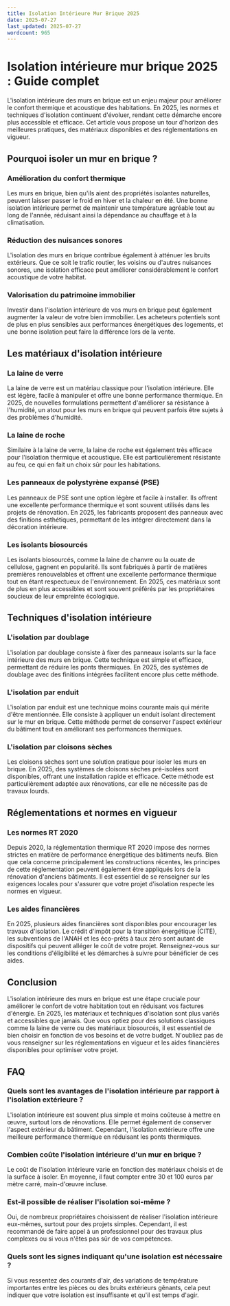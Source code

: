 ```yaml
---
title: Isolation Intérieure Mur Brique 2025
date: 2025-07-27
last_updated: 2025-07-27
wordcount: 965
---
```


# Isolation intérieure mur brique 2025 : Guide complet

L'isolation intérieure des murs en brique est un enjeu majeur pour améliorer le confort thermique et acoustique des habitations. En 2025, les normes et techniques d'isolation continuent d'évoluer, rendant cette démarche encore plus accessible et efficace. Cet article vous propose un tour d'horizon des meilleures pratiques, des matériaux disponibles et des réglementations en vigueur.

## Pourquoi isoler un mur en brique ?

### Amélioration du confort thermique

Les murs en brique, bien qu'ils aient des propriétés isolantes naturelles, peuvent laisser passer le froid en hiver et la chaleur en été. Une bonne isolation intérieure permet de maintenir une température agréable tout au long de l'année, réduisant ainsi la dépendance au chauffage et à la climatisation.

### Réduction des nuisances sonores

L'isolation des murs en brique contribue également à atténuer les bruits extérieurs. Que ce soit le trafic routier, les voisins ou d'autres nuisances sonores, une isolation efficace peut améliorer considérablement le confort acoustique de votre habitat.

### Valorisation du patrimoine immobilier

Investir dans l'isolation intérieure de vos murs en brique peut également augmenter la valeur de votre bien immobilier. Les acheteurs potentiels sont de plus en plus sensibles aux performances énergétiques des logements, et une bonne isolation peut faire la différence lors de la vente.

## Les matériaux d'isolation intérieure

### La laine de verre

La laine de verre est un matériau classique pour l'isolation intérieure. Elle est légère, facile à manipuler et offre une bonne performance thermique. En 2025, de nouvelles formulations permettent d'améliorer sa résistance à l'humidité, un atout pour les murs en brique qui peuvent parfois être sujets à des problèmes d'humidité.

### La laine de roche

Similaire à la laine de verre, la laine de roche est également très efficace pour l'isolation thermique et acoustique. Elle est particulièrement résistante au feu, ce qui en fait un choix sûr pour les habitations.

### Les panneaux de polystyrène expansé (PSE)

Les panneaux de PSE sont une option légère et facile à installer. Ils offrent une excellente performance thermique et sont souvent utilisés dans les projets de rénovation. En 2025, les fabricants proposent des panneaux avec des finitions esthétiques, permettant de les intégrer directement dans la décoration intérieure.

### Les isolants biosourcés

Les isolants biosourcés, comme la laine de chanvre ou la ouate de cellulose, gagnent en popularité. Ils sont fabriqués à partir de matières premières renouvelables et offrent une excellente performance thermique tout en étant respectueux de l'environnement. En 2025, ces matériaux sont de plus en plus accessibles et sont souvent préférés par les propriétaires soucieux de leur empreinte écologique.

## Techniques d'isolation intérieure

### L'isolation par doublage

L'isolation par doublage consiste à fixer des panneaux isolants sur la face intérieure des murs en brique. Cette technique est simple et efficace, permettant de réduire les ponts thermiques. En 2025, des systèmes de doublage avec des finitions intégrées facilitent encore plus cette méthode.

### L'isolation par enduit

L'isolation par enduit est une technique moins courante mais qui mérite d'être mentionnée. Elle consiste à appliquer un enduit isolant directement sur le mur en brique. Cette méthode permet de conserver l'aspect extérieur du bâtiment tout en améliorant ses performances thermiques.

### L'isolation par cloisons sèches

Les cloisons sèches sont une solution pratique pour isoler les murs en brique. En 2025, des systèmes de cloisons sèches pré-isolées sont disponibles, offrant une installation rapide et efficace. Cette méthode est particulièrement adaptée aux rénovations, car elle ne nécessite pas de travaux lourds.

## Réglementations et normes en vigueur

### Les normes RT 2020

Depuis 2020, la réglementation thermique RT 2020 impose des normes strictes en matière de performance énergétique des bâtiments neufs. Bien que cela concerne principalement les constructions récentes, les principes de cette réglementation peuvent également être appliqués lors de la rénovation d'anciens bâtiments. Il est essentiel de se renseigner sur les exigences locales pour s'assurer que votre projet d'isolation respecte les normes en vigueur.

### Les aides financières

En 2025, plusieurs aides financières sont disponibles pour encourager les travaux d'isolation. Le crédit d'impôt pour la transition énergétique (CITE), les subventions de l'ANAH et les éco-prêts à taux zéro sont autant de dispositifs qui peuvent alléger le coût de votre projet. Renseignez-vous sur les conditions d'éligibilité et les démarches à suivre pour bénéficier de ces aides.

## Conclusion

L'isolation intérieure des murs en brique est une étape cruciale pour améliorer le confort de votre habitation tout en réduisant vos factures d'énergie. En 2025, les matériaux et techniques d'isolation sont plus variés et accessibles que jamais. Que vous optiez pour des solutions classiques comme la laine de verre ou des matériaux biosourcés, il est essentiel de bien choisir en fonction de vos besoins et de votre budget. N'oubliez pas de vous renseigner sur les réglementations en vigueur et les aides financières disponibles pour optimiser votre projet.

## FAQ

### Quels sont les avantages de l'isolation intérieure par rapport à l'isolation extérieure ?

L'isolation intérieure est souvent plus simple et moins coûteuse à mettre en œuvre, surtout lors de rénovations. Elle permet également de conserver l'aspect extérieur du bâtiment. Cependant, l'isolation extérieure offre une meilleure performance thermique en réduisant les ponts thermiques.

### Combien coûte l'isolation intérieure d'un mur en brique ?

Le coût de l'isolation intérieure varie en fonction des matériaux choisis et de la surface à isoler. En moyenne, il faut compter entre 30 et 100 euros par mètre carré, main-d'œuvre incluse.

### Est-il possible de réaliser l'isolation soi-même ?

Oui, de nombreux propriétaires choisissent de réaliser l'isolation intérieure eux-mêmes, surtout pour des projets simples. Cependant, il est recommandé de faire appel à un professionnel pour des travaux plus complexes ou si vous n'êtes pas sûr de vos compétences.

### Quels sont les signes indiquant qu'une isolation est nécessaire ?

Si vous ressentez des courants d'air, des variations de température importantes entre les pièces ou des bruits extérieurs gênants, cela peut indiquer que votre isolation est insuffisante et qu'il est temps d'agir.
